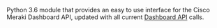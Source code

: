 Python 3.6 module that provides an easy to use interface for the Cisco Meraki Dashboard API, updated with all current [Dashboard API](dashboard.meraki.com/api_docs) calls.
